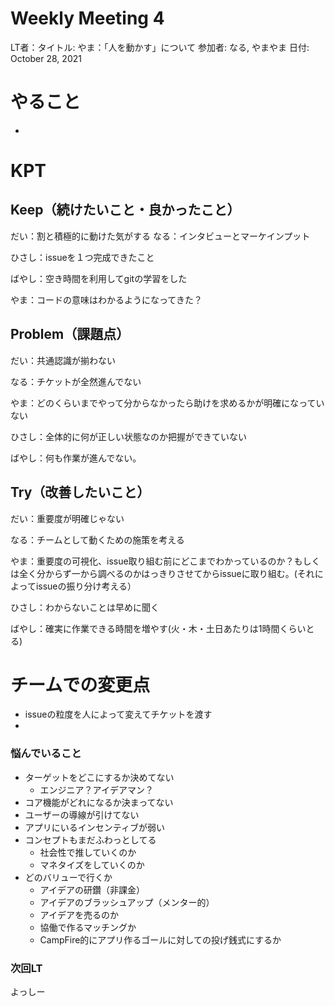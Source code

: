 # Weekly Meeting 4

LT者：タイトル: やま：「人を動かす」について
参加者: なる, やまやま
日付: October 28, 2021

# やること

- 

# KPT

## Keep（続けたいこと・良かったこと）

だい：割と積極的に動けた気がする
なる：インタビューとマーケインプット

ひさし：issueを１つ完成できたこと

ばやし：空き時間を利用してgitの学習をした

やま：コードの意味はわかるようになってきた？

## Problem（課題点）

だい：共通認識が揃わない

なる：チケットが全然進んでない

やま：どのくらいまでやって分からなかったら助けを求めるかが明確になっていない

ひさし：全体的に何が正しい状態なのか把握ができていない

ばやし：何も作業が進んでない。

## Try（改善したいこと）

だい：重要度が明確じゃない

なる：チームとして動くための施策を考える

やま：重要度の可視化、issue取り組む前にどこまでわかっているのか？もしくは全く分からず一から調べるのかはっきりさせてからissueに取り組む。(それによってissueの振り分け考える）

ひさし：わからないことは早めに聞く

ばやし：確実に作業できる時間を増やす(火・木・土日あたりは1時間くらいとる)

# チームでの変更点

- issueの粒度を人によって変えてチケットを渡す
- 

### 悩んでいること

- ターゲットをどこにするか決めてない
    - エンジニア？アイデアマン？
- コア機能がどれになるか決まってない
- ユーザーの導線が引けてない
- アプリにいるインセンティブが弱い
- コンセプトもまだふわっとしてる
    - 社会性で推していくのか
    - マネタイズをしていくのか
- どのバリューで行くか
    - アイデアの研鑽（非課金）
    - アイデアのブラッシュアップ（メンター的）
    - アイデアを売るのか
    - 協働で作るマッチングか
    - CampFire的にアプリ作るゴールに対しての投げ銭式にするか

### 次回LT

よっしー